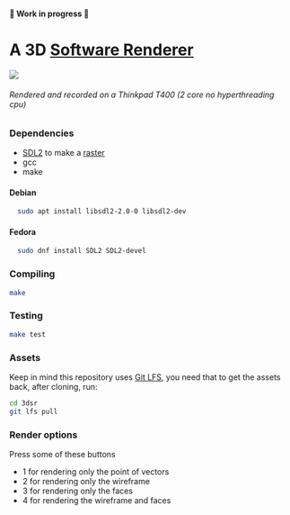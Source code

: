 #### 🚧 Work in progress 🚧
# A 3D [Software Renderer](https://en.wikipedia.org/wiki/Software_rendering)
<img src='./preview.gif'>

###### Rendered and recorded on a Thinkpad T400 (2 core no hyperthreading cpu)

### Dependencies

- [SDL2](http://libsdl.org) to make a [raster](https://en.wikipedia.org/wiki/Raster_graphics)
- gcc
- make

#### Debian

```bash
  sudo apt install libsdl2-2.0-0 libsdl2-dev
```

#### Fedora
```bash
  sudo dnf install SDL2 SDL2-devel
```
### Compiling

```bash
make
```
### Testing

```bash
make test
```

### Assets
Keep in mind this repository uses [Git LFS](https://git-lfs.com/), you need that to get the assets back, after cloning, run:
```bash
cd 3dsr
git lfs pull
```

### Render options
Press some of these buttons
- 1 for rendering only the point of vectors
- 2 for rendering only the wireframe
- 3 for rendering only the faces
- 4 for rendering the wireframe and faces
